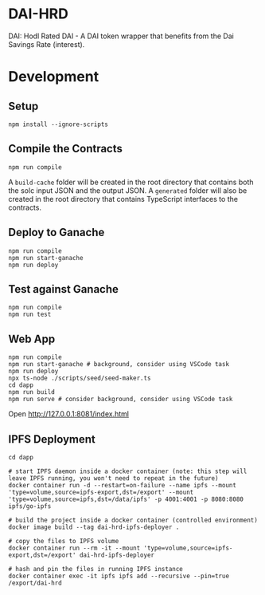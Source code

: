 # DAI-HRD
DAI: Hodl Rated DAI  -  A DAI token wrapper that benefits from the Dai Savings Rate (interest).

# Development

## Setup
```
npm install --ignore-scripts
```

## Compile the Contracts
```
npm run compile
```
A `build-cache` folder will be created in the root directory that contains both the solc input JSON and the output JSON.  A `generated` folder will also be created in the root directory that contains TypeScript interfaces to the contracts.

## Deploy to Ganache
```
npm run compile
npm run start-ganache
npm run deploy
```

## Test against Ganache
```
npm run compile
npm run test
```

## Web App
```
npm run compile
npm run start-ganache # background, consider using VSCode task
npm run deploy
npx ts-node ./scripts/seed/seed-maker.ts
cd dapp
npm run build
npm run serve # consider background, consider using VSCode task
```
Open http://127.0.0.1:8081/index.html

## IPFS Deployment
```
cd dapp

# start IPFS daemon inside a docker container (note: this step will leave IPFS running, you won't need to repeat in the future)
docker container run -d --restart=on-failure --name ipfs --mount 'type=volume,source=ipfs-export,dst=/export' --mount 'type=volume,source=ipfs,dst=/data/ipfs' -p 4001:4001 -p 8080:8080 ipfs/go-ipfs

# build the project inside a docker container (controlled environment)
docker image build --tag dai-hrd-ipfs-deployer .

# copy the files to IPFS volume
docker container run --rm -it --mount 'type=volume,source=ipfs-export,dst=/export' dai-hrd-ipfs-deployer

# hash and pin the files in running IPFS instance
docker container exec -it ipfs ipfs add --recursive --pin=true /export/dai-hrd
```
